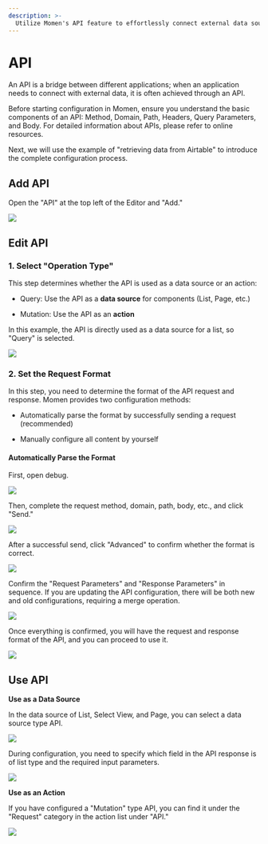 ```yaml
---
description: >-
  Utilize Momen's API feature to effortlessly connect external data sources and applications. 
---
```


# API
An API is a bridge between different applications; when an application needs to connect with external data, it is often achieved through an API.

Before starting configuration in Momen, ensure you understand the basic components of an API: Method, Domain, Path, Headers, Query Parameters, and Body. For detailed information about APIs, please refer to online resources.

Next, we will use the example of "retrieving data from Airtable" to introduce the complete configuration process.

## Add API

Open the "API" at the top left of the Editor and "Add."

![](<../.gitbook/assets/data/data_api0.png>)

## Edit API

### 1. Select "Operation Type"

This step determines whether the API is used as a data source or an action:

* Query: Use the API as a **data source** for components (List, Page, etc.)

* Mutation: Use the API as an **action**

In this example, the API is directly used as a data source for a list, so "Query" is selected.

![](<../.gitbook/assets/data/data_api1.png>)

### 2. Set the Request Format

In this step, you need to determine the format of the API request and response. Momen provides two configuration methods:

* Automatically parse the format by successfully sending a request (recommended)

* Manually configure all content by yourself

#### Automatically Parse the Format

First, open debug.

![](<../.gitbook/assets/data/data_api2.png>)

Then, complete the request method, domain, path, body, etc., and click "Send."

![](<../.gitbook/assets/data/data_api3.png>)

After a successful send, click "Advanced" to confirm whether the format is correct.

![](<../.gitbook/assets/data/data_api4.png>)

Confirm the "Request Parameters" and "Response Parameters" in sequence. If you are updating the API configuration, there will be both new and old configurations, requiring a merge operation.

![](<../.gitbook/assets/data/data_api5.png>)

Once everything is confirmed, you will have the request and response format of the API, and you can proceed to use it.

![](<../.gitbook/assets/data/data_api6.png>)

## Use API

**Use as a Data Source**

In the data source of List, Select View, and Page, you can select a data source type API.

![](<../.gitbook/assets/data/data_api7.png>)

During configuration, you need to specify which field in the API response is of list type and the required input parameters.

![](<../.gitbook/assets/data/data_api8.png>)

**Use as an Action** 

If you have configured a "Mutation" type API, you can find it under the "Request" category in the action list under "API."

![](<../.gitbook/assets/data/data_api9.png>)